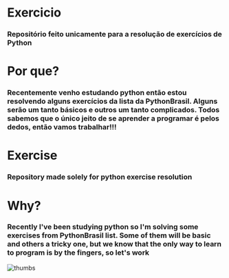 <h1>Exercicio</h1>
<h3>Repositório feito unicamente para a resolução de exercícios de Python</h3>

<h1>Por que?</h2>
<h3>Recentemente venho estudando python então estou resolvendo alguns exercícios da lista da PythonBrasil. Alguns serão um tanto básicos e outros um tanto complicados. Todos sabemos que o único jeito de se aprender a programar é pelos dedos, então vamos trabalhar!!!</h3>

<h1>Exercise</h1>
<h3>Repository made solely for python exercise resolution</h3>

<h1>Why?</h1>
<h3>Recently I've been studying python so I'm solving some exercises from PythonBrasil list. Some of them will be basic and others a tricky one, but we know that the only way to learn to program is by the fingers, so let's work
</h3>


![thumbs](https://user-images.githubusercontent.com/60113442/76577095-ebb1d080-64a2-11ea-8750-cce1162f3a58.jpg)
